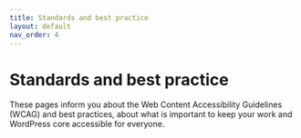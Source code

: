 ```yaml
---
title: Standards and best practice
layout: default
nav_order: 4
---
```


# Standards and best practice

These pages inform you about the Web Content Accessibility Guidelines (WCAG) and best practices, about what is important to keep your work and WordPress core accessible for everyone. 
